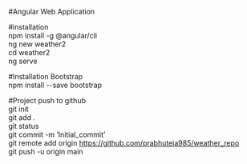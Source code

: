<p class="has-line-data" data-line-start="0" data-line-end="1">#Angular Web Application</p>
<p class="has-line-data" data-line-start="2" data-line-end="7">#installation<br>
npm install -g @angular/cli<br>
ng new weather2<br>
cd weather2<br>
ng serve</p>
<p class="has-line-data" data-line-start="8" data-line-end="10">#Installation Bootstrap<br>
npm install --save bootstrap</p>
<p class="has-line-data" data-line-start="11" data-line-end="18">#Project push to github<br>
git init<br>
git add .<br>
git status<br>
git commit -m ‘Initial_commit’<br>
git remote add origin <a href="https://github.com/prabhuteja985/weather_repo">https://github.com/prabhuteja985/weather_repo</a><br>
git push -u origin main</p>
